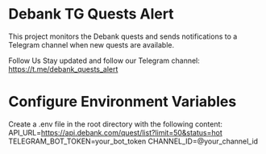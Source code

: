 # Debank TG Quests Alert

This project monitors the Debank quests and sends notifications to a Telegram channel when new quests are available.

Follow Us
Stay updated and follow our Telegram channel: https://t.me/debank_quests_alert

# Configure Environment Variables
Create a .env file in the root directory with the following content:
API_URL=https://api.debank.com/quest/list?limit=50&status=hot
TELEGRAM_BOT_TOKEN=your_bot_token
CHANNEL_ID=@your_channel_id
